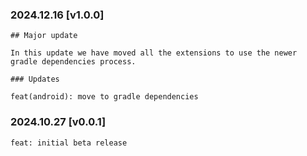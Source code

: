 ### 2024.12.16 [v1.0.0]

```
## Major update 

In this update we have moved all the extensions to use the newer gradle dependencies process. 

### Updates 

feat(android): move to gradle dependencies
```

### 2024.10.27 [v0.0.1]

```
feat: initial beta release
```

